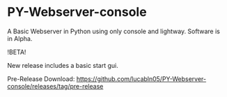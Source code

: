 # PY-Webserver-console

A Basic Webserver in Python using only console and lightway. Software is in Alpha.

!BETA!

New release includes a basic start gui.

Pre-Release Download: https://github.com/lucabln05/PY-Webserver-console/releases/tag/pre-release